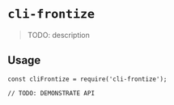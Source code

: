 # `cli-frontize`

> TODO: description

## Usage

```
const cliFrontize = require('cli-frontize');

// TODO: DEMONSTRATE API
```
